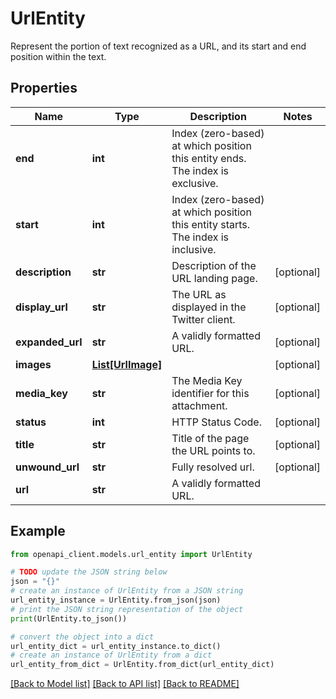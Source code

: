 # UrlEntity

Represent the portion of text recognized as a URL, and its start and end position within the text.

## Properties

Name | Type | Description | Notes
------------ | ------------- | ------------- | -------------
**end** | **int** | Index (zero-based) at which position this entity ends.  The index is exclusive. | 
**start** | **int** | Index (zero-based) at which position this entity starts.  The index is inclusive. | 
**description** | **str** | Description of the URL landing page. | [optional] 
**display_url** | **str** | The URL as displayed in the Twitter client. | [optional] 
**expanded_url** | **str** | A validly formatted URL. | [optional] 
**images** | [**List[UrlImage]**](UrlImage.md) |  | [optional] 
**media_key** | **str** | The Media Key identifier for this attachment. | [optional] 
**status** | **int** | HTTP Status Code. | [optional] 
**title** | **str** | Title of the page the URL points to. | [optional] 
**unwound_url** | **str** | Fully resolved url. | [optional] 
**url** | **str** | A validly formatted URL. | 

## Example

```python
from openapi_client.models.url_entity import UrlEntity

# TODO update the JSON string below
json = "{}"
# create an instance of UrlEntity from a JSON string
url_entity_instance = UrlEntity.from_json(json)
# print the JSON string representation of the object
print(UrlEntity.to_json())

# convert the object into a dict
url_entity_dict = url_entity_instance.to_dict()
# create an instance of UrlEntity from a dict
url_entity_from_dict = UrlEntity.from_dict(url_entity_dict)
```
[[Back to Model list]](../README.md#documentation-for-models) [[Back to API list]](../README.md#documentation-for-api-endpoints) [[Back to README]](../README.md)


